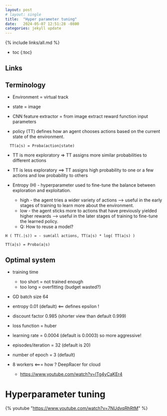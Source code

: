 ```yaml
---
layout: post
# layout: single
title:  "Hyper parameter tuning"
date:   2024-05-07 12:51:28 -0800
categories: jekyll update
---
```


{% include links/all.md %}

* toc
{:toc}


## Links

## Terminology

 * Environment = virtual track

 * state = image

 * CNN feature extractor = from image extract reward function input parameters

 * policy (TT) defines how an agent chooses actions based on the current state of the environment.

```
  TT(a|s) = Proba(action|state)
```

 * TT is more exploratory => TT assigns more similar probabilities to different actions

 * TT is less exploratory ==> TT assigns high probability to one or a few actions and low probability to others

 * Entropy (H) - hyperparameter used to fine-tune the balance between exploration and exploitation.
   * high - the agent tries a wider variety of actions --> useful in the early stages of training to learn more about the environment.
   * low - the agent sticks more to actions that have previously yielded higher rewards --> useful in the later stages of training to fine-tune the learned policy.
   * Q: How to reuse a model?

 ```
H ( TT(.|s)) = - sum(all actions, TT(a|s) * log( TT(a|s) )

TT(a|s) = Proba(a|s)
 ```

## Optimal system

 * training time
   * too short = not trained enough
   * too long = overfitting (budget wasted?)

 * GD batch size 64
 * entropy 0.01 (default)  <== defines epsilon !
 * discount factor 0.985 (shorter view than default 0.999)
 * loss function = huber
 * learning rate = 0.0004 (default is 0.0003) so more aggressive!
 * episodes/iteration = 32 (default is 20)
 * number of epoch = 3 (default)
 * 8 workers   <=== how ? DeepRacer for cloud
   * https://www.youtube.com/watch?v=lTg4yCaKEr4

# Hyperparameter tuning

 {% youtube "https://www.youtube.com/watch?v=7NUdvqRhRtM" %}
